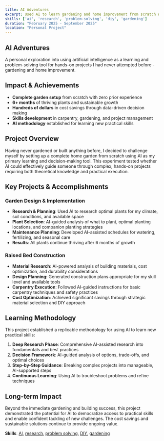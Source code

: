 ```yaml
---
title: AI Adventures
excerpt: Used AI to learn gardening and home improvement from scratch with 6+ months of success.
skills: ['ai', 'research', 'problem-solving', 'diy', 'gardening']
duration: "February 2025 - September 2025"
location: "Personal Project"
---
```


## AI Adventures

A personal exploration into using artificial intelligence as a learning and problem-solving tool for hands-on projects I had never attempted before - gardening and home improvement.

## Impact & Achievements

- **Complete garden setup** from scratch with zero prior experience
- **6+ months** of thriving plants and sustainable growth
- **Hundreds of dollars** in cost savings through data-driven decision making
- **Skills development** in carpentry, gardening, and project management
- **AI methodology** established for learning new practical skills

## Project Overview

Having never gardened or built anything before, I decided to challenge myself by setting up a complete home garden from scratch using AI as my primary learning and decision-making tool. This experiment tested whether AI could effectively guide someone through complex, hands-on projects requiring both theoretical knowledge and practical execution.

## Key Projects & Accomplishments

### Garden Design & Implementation
- **Research & Planning**: Used AI to research optimal plants for my climate, soil conditions, and available space
- **Plant Selection**: AI-guided analysis of what to plant, optimal planting locations, and companion planting strategies  
- **Maintenance Planning**: Developed AI-assisted schedules for watering, fertilizing, and seasonal care
- **Results**: All plants continue thriving after 6 months of growth

### Raised Bed Construction
- **Material Research**: AI-powered analysis of building materials, cost optimization, and durability considerations
- **Design Planning**: Generated construction plans appropriate for my skill level and available tools
- **Carpentry Execution**: Followed AI-guided instructions for basic carpentry techniques and safety practices
- **Cost Optimization**: Achieved significant savings through strategic material selection and DIY approach

## Learning Methodology

This project established a replicable methodology for using AI to learn new practical skills:

1. **Deep Research Phase**: Comprehensive AI-assisted research into fundamentals and best practices
2. **Decision Framework**: AI-guided analysis of options, trade-offs, and optimal choices
3. **Step-by-Step Guidance**: Breaking complex projects into manageable, AI-supported steps
4. **Continuous Learning**: Using AI to troubleshoot problems and refine techniques

## Long-term Impact

Beyond the immediate gardening and building success, this project demonstrated the potential for AI to democratize access to practical skills and enable confident tackling of new challenges. The cost savings and sustainable solutions continue to provide ongoing value.

**Skills**: [AI](/skill/ai/), [research](/skill/research/), [problem solving](/skill/problem-solving/), [DIY](/skill/diy/), [gardening](/skill/gardening/)
